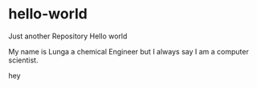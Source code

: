 # hello-world
Just another Repository
Hello world

My name is Lunga a chemical Engineer but I always say I am a computer scientist.

hey
